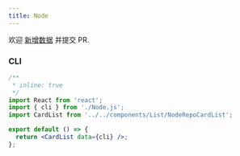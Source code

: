 ```yaml
---
title: Node
---
```


<Alert type="info">
  欢迎 <a href="https://github.com/youngjuning/youngjuning.github.io/edit/main/docs//awesome/Node.js">新增数据</a> 并提交 PR.
</Alert>

### CLI

```jsx
/**
 * inline: true
 */
import React from 'react';
import { cli } from './Node.js';
import CardList from '../../components/List/NodeRepoCardList';

export default () => {
  return <CardList data={cli} />;
};
```
